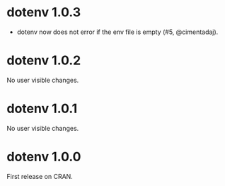 
# dotenv 1.0.3

* dotenv now does not error if the env file is empty (#5, @cimentadaj).

# dotenv 1.0.2

No user visible changes.

# dotenv 1.0.1

No user visible changes.

# dotenv 1.0.0

First release on CRAN.
